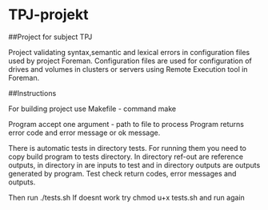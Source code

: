 # TPJ-projekt
##Project for subject TPJ 

Project validating syntax,semantic and lexical errors in configuration files used by project Foreman. 
Configuration files are used for configuration of drives and volumes in clusters or servers using Remote Execution tool in Foreman.

##Instructions

For building project use Makefile - command make

Program accept one argument - path to file to process
Program returns error code and error message or ok message.

There is automatic tests in directory tests. For running them you need to copy build program to tests directory. 
In directory ref-out are reference outputs, in directory in are inputs to test and in directory outputs are outputs generated by program.
Test check return codes, error messages and outputs. 

Then run ./tests.sh 
If doesnt work try chmod u+x tests.sh and run again
